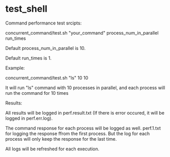 # test_shell
Command performance test srcipts:

concurrent_command/test.sh "your_command" process_num_in_parallel run_times

Default process_num_in_parallel is 10.

Default run_times is 1.


Example:

concurrent_command/test.sh "ls" 10 10

It will run "ls" command with 10 processes in parallel, and each process will run the command for 10 times


Results:

All results will be logged in perf.result.txt (If there is error occured, it will be logged in perf.err.log).

The command response for each process will be logged as well. 
perf.1.txt for logging the response ffrom the first process.
But the log for each process will only keep the response for the last time.

All logs will be refreshed for each execution.

